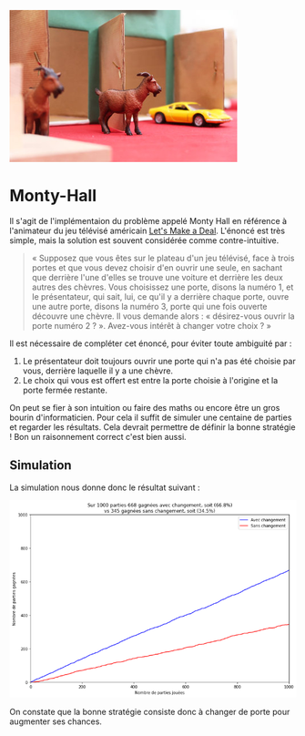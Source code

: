 ![image](python/Images/MontyHall.png)


# Monty-Hall

Il s'agit de l'implémentaion du problème appelé Monty Hall en référence à l'animateur du jeu télévisé américain [Let's Make a Deal](https://fr.wikipedia.org/wiki/Let%27s_Make_a_Deal). L'énoncé est très simple, mais la solution est souvent considérée comme contre-intuitive.  

> « Supposez que vous êtes sur le plateau d'un jeu télévisé, face à trois portes et que vous devez choisir d'en ouvrir une seule, en sachant que derrière l'une d'elles se trouve une voiture et derrière les deux autres des chèvres. Vous choisissez une porte, disons la numéro 1, et le présentateur, qui sait, lui, ce qu'il y a derrière chaque porte, ouvre une autre porte, disons la numéro 3, porte qui une fois ouverte découvre une chèvre. Il vous demande alors : « désirez-vous ouvrir la porte numéro 2 ? ». Avez-vous intérêt à changer votre choix ? »

Il est nécessaire de compléter cet énoncé, pour éviter toute ambiguité par :
1. Le présentateur doit toujours ouvrir une porte  qui n'a pas été choisie par vous, derrière laquelle il y a une chèvre.
1. Le choix qui vous est offert est entre la porte choisie à l'origine et la porte fermée restante.

On peut se fier à son intuition ou faire des maths ou encore être un gros bourin d'informaticien. Pour cela il suffit de simuler une centaine de parties et regarder les résultats. Cela devrait permettre de définir la bonne stratégie ! Bon un raisonnement correct c'est bien aussi.

## Simulation

La simulation nous donne donc le résultat suivant :

![image](python/Images/ResultatsSimulation.png)


On constate que la bonne stratégie consiste donc à changer de porte pour augmenter ses chances.






